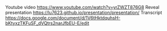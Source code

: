 Youtube video https://www.youtube.com/watch?v=yrZWZT876G8
Reveal presentation https://lu7623.github.io/presentation/presentation/
Transcript https://docs.google.com/document/d/1V6tHktdquhsH-bKtyxzTKFuSF_dVQtrs2narJfbEU-E/edit
